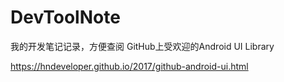 # DevToolNote
我的开发笔记记录，方便查阅
GitHub上受欢迎的Android UI Library 

https://hndeveloper.github.io/2017/github-android-ui.html
